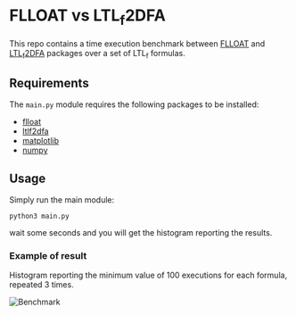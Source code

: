 # FLLOAT vs LTL<sub>f</sub>2DFA

This repo contains a time execution benchmark between [FLLOAT](https://pypi.org/project/flloat/)
and [LTL<sub>f</sub>2DFA](https://pypi.org/project/ltlf2dfa/) packages over a
set of LTL<sub>f</sub> formulas.

## Requirements

The `main.py` module requires the following packages to be installed:

- [flloat](https://pypi.org/project/flloat/)
- [ltlf2dfa](https://pypi.org/project/ltlf2dfa/)
- [matplotlib](https://pypi.org/project/matplotlib/)
- [numpy](https://pypi.org/project/numpy/)

## Usage

Simply run the main module:

```python3 main.py```

wait some seconds and you will get the histogram reporting
the results.

### Example of result

Histogram reporting the minimum value of 100 executions for each formula,
repeated 3 times.

![](https://github.com/Francesco17/flloat_vs_ltlf2dfa/blob/master/time-comparison.png "Benchmark")
